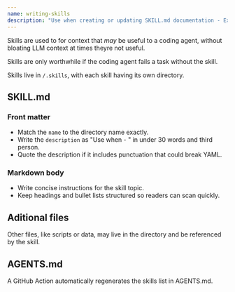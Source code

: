 ```yaml
---
name: writing-skills
description: "Use when creating or updating SKILL.md documentation - Explains how and why to create a skill."
---
```


Skills are used to for context that *may* be useful to a coding agent, without bloating LLM context at times theyre not useful.

Skills are only worthwhile if the coding agent fails a task without the skill.

Skills live in `/.skills`, with each skill having its own directory.

## SKILL.md

### Front matter

- Match the `name` to the directory name exactly.
- Write the `description` as "Use when <scenario> - <what it does>" in under 30 words and third person.
- Quote the description if it includes punctuation that could break YAML.

### Markdown body

- Write concise instructions for the skill topic.
- Keep headings and bullet lists structured so readers can scan quickly.

## Aditional files

Other files, like scripts or data, may live in the directory and be referenced by the skill.

## AGENTS.md

A GitHub Action automatically regenerates the skills list in AGENTS.md.
